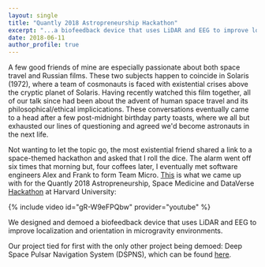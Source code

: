 ```yaml
---
layout: single
title: "Quantly 2018 Astropreneurship Hackathon"
excerpt: "...a biofeedback device that uses LiDAR and EEG to improve localization and orientation in microgravity..."
date: 2018-06-11
author_profile: true
---
```


A few good friends of mine are especially passionate about both space travel and Russian films. These two subjects happen to coincide in Solaris (1972), where a team of cosmonauts is faced with existential crises above the cryptic planet of Solaris. Having recently watched this film together, all of our talk since had been about the advent of human space travel and its philosophical/ethical implicications. These conversations eventually came to a head after a few post-midnight birthday party toasts, where we all but exhausted our lines of questioning and agreed we'd become astronauts in the next life. 

Not wanting to let the topic go, the most existential friend shared a link to a space-themed hackathon and asked that I roll the dice. The alarm went off six times that morning but, four coffees later, I eventually met software engineers Alex and Frank to form Team Micro. [This](https://devpost.com/software/space-eeg/) is what we came up with for the Quantly 2018 Astropreneurship, Space Medicine and DataVerse [Hackathon](https://www.quantlyhackathon2018.org/) at Harvard University:


{% include video id="gR-W9eFPQbw" provider="youtube" %} 


We designed and demoed a biofeedback device that uses LiDAR and EEG to improve localization and orientation in microgravity environments.  


Our project tied for first with the only other project being demoed: Deep Space Pulsar Navigation System (DSPNS), which can be found [here](https://devpost.com/software/deep-space-pulsar-navigation-system-dspns). 
